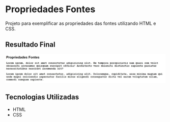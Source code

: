 # Propriedades Fontes
Projeto para exemplificar as propriedades das fontes utilizando HTML e CSS.

## Resultado Final

[<img src="./resultado.jpg" alt="propriedades das fontes usando HTML e CSS">](https://priscila199.github.io/propriedades-fontes/)

## Tecnologias Utilizadas
- HTML
- CSS